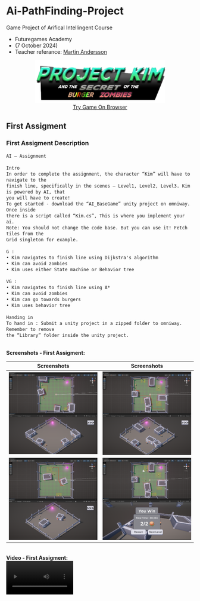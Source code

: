 # Ai-PathFinding-Project
Game Project of Arifical Intellingent Course
<br>
- Futuregames Academy
- (7 October 2024)
- Teacher referance: <a href="https://www.linkedin.com/in/martin-andersson-20424420a?utm_source=share&utm_campaign=share_via&utm_content=profile&utm_medium=ios_app">Martin Andersson</a>

<p align="center">
  <img src="Assets/Other/logo.png" width="350" title="hover text"><br>
  <a href="https://kenanaegean.github.io/Lord-Of-The-Horde/">Try Game On Browser</a>
</p>

## First Assigment
### First Assigment Description
```
AI – Assignment

Intro
In order to complete the assignment, the character “Kim” will have to navigate to the
finish line, specifically in the scenes – Level1, Level2, Level3. Kim is powered by AI, that
you will have to create!
To get started - download the “AI_BaseGame” unity project on omniway. Once inside
there is a script called “Kim.cs”, This is where you implement your ai.
Note: You should not change the code base. But you can use it! Fetch tiles from the
Grid singleton for example.

G :
• Kim navigates to finish line using Dijkstra's algorithm
• Kim can avoid zombies
• Kim uses either State machine or Behavior tree

VG :
• Kim navigates to finish line using A*
• Kim can avoid zombies
• Kim can go towards burgers
• Kim uses behavior tree

Handing in
To hand in : Submit a unity project in a zipped folder to omniway. Remember to remove
the “Library” folder inside the unity project.
```

<br><b>Screenshots - First Assigment:</b>

Screenshots           |  Screenshots 
:-------------------------:|:-------------------------:
![](Assets/Other/1.png)  |  ![](Assets/Other/3.png)
![](Assets/Other/2.png)  |  ![](Assets/Other/4.png)


<br><b>Video - First Assigment:</b>  
<video src="https://github.com/user-attachments/assets/6b50a6a1-7cca-4ab9-93de-8ccc9dbbbe10" width=180/></video>
